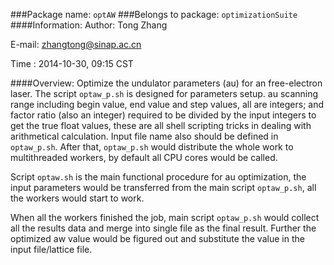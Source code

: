 ###Package name: `optAW`
###Belongs to package: `optimizationSuite`
####Information:
Author: Tong Zhang

E-mail: zhangtong@sinap.ac.cn

Time  : 2014-10-30, 09:15 CST 

####Overview:
Optimize the undulator parameters (au) for an free-electron laser. 
The script <code>optaw_p.sh</code> is designed for parameters setup. au 
scanning range including begin value, end value and step values, 
all are integers; and factor ratio (also an integer) required to 
be divided by the input integers to get the true float values, 
these are all shell scripting tricks in dealing with arithmetical 
calculation. 
Input file name also should be defined in <code>optaw_p.sh</code>.
After that, <code>optaw_p.sh</code> would distribute the whole work
to multithreaded workers, by default all CPU cores would be called.

Script <code>optaw.sh</code> is the main functional procedure for 
au optimization, the input parameters would be transferred from
the main script <code>optaw_p.sh</code>, all the workers would start
to work.

When all the workers finished the job, main script <code>optaw_p.sh</code>
would collect all the results data and merge into single file as the
final result. Further the optimized aw value would be figured out
and substitute the value in the input file/lattice file.
